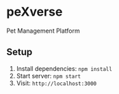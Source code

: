 # peXverse

Pet Management Platform

## Setup
1. Install dependencies: `npm install`
2. Start server: `npm start`
3. Visit: `http://localhost:3000` 